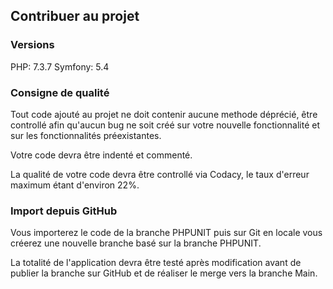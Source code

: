 ## Contribuer au projet

### Versions

PHP: 7.3.7
Symfony: 5.4

### Consigne de qualité

Tout code ajouté au projet ne doit contenir aucune methode déprécié, être controllé afin qu'aucun bug ne soit créé sur votre nouvelle fonctionnalité et sur les fonctionnalités préexistantes.

Votre code devra être indenté et commenté.

La qualité de votre code devra être controllé via Codacy, le taux d'erreur maximum étant d'environ 22%.

### Import depuis GitHub

Vous importerez le code de la branche PHPUNIT puis sur Git en locale vous créerez une nouvelle branche basé sur la branche PHPUNIT.

La totalité de l'application devra être testé après modification avant de publier la branche sur GitHub et de réaliser le merge vers la branche Main.
